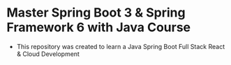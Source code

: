 # Master Spring Boot 3 & Spring Framework 6 with Java Course
- This repository was created to learn a Java Spring Boot Full Stack React & Cloud Development
